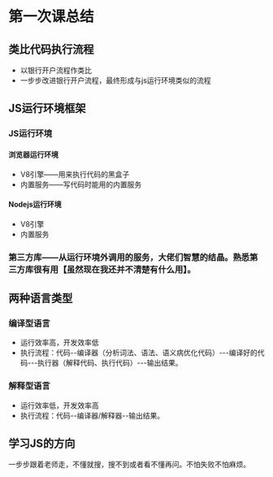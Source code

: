 ﻿# 第一次课总结

## 类比代码执行流程
- 以银行开户流程作类比
- 一步步改进银行开户流程，最终形成与js运行环境类似的流程

## JS运行环境框架
### JS运行环境
#### 浏览器运行环境
- V8引擎——用来执行代码的黑盒子
- 内置服务——写代码时能用的内置服务
#### Nodejs运行环境
- V8引擎
- 内置服务
### 第三方库——从运行环境外调用的服务，大佬们智慧的结晶。熟悉第三方库很有用【虽然现在我还并不清楚有什么用】。

## 两种语言类型
### 编译型语言
- 运行效率高，开发效率低
- 执行流程：代码--编译器（分析词法、语法、语义病优化代码）---编译好的代码---执行器（解释代码、执行代码）---输出结果。
### 解释型语言
- 运行效率低，开发效率高
- 执行流程：代码--编译器/解释器--输出结果。

## 学习JS的方向
一步步跟着老师走，不懂就搜，搜不到或者看不懂再问。不怕失败不怕麻烦。
